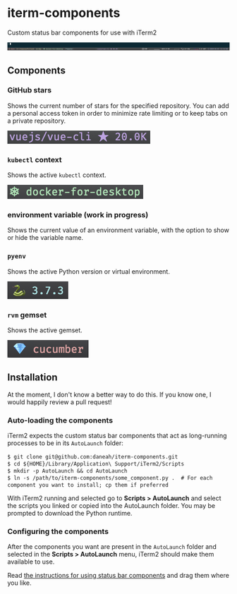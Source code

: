 # iterm-components

Custom status bar components for use with iTerm2

![Built-in components and custom components](screenshots/example-setup.png)

## Components

### GitHub stars

Shows the current number of stars for the specified repository. You can add a personal access token in order to minimize rate limiting or to keep tabs on a private repository.

![GitHub stars component](screenshots/github-stars.png)

### `kubectl` context

Shows the active `kubectl` context.

![kubectl context component](screenshots/kubectl-context.png)

### environment variable (work in progress)

Shows the current value of an environment variable, with the option to show or hide the variable name.

### `pyenv`

Shows the active Python version or virtual environment.

![pyenv component](screenshots/pyenv.png)

### `rvm` gemset

Shows the active gemset.

![rvm gemset component](screenshots/rvm-gemset.png)


## Installation

At the moment, I don't know a better way to do this.
If you know one, I would happily review a pull request!

### Auto-loading the components

iTerm2 expects the custom status bar components that act as long-running processes to be in its `AutoLaunch` folder:

```shell
$ git clone git@github.com:daneah/iterm-components.git
$ cd ${HOME}/Library/Application\ Support/iTerm2/Scripts
$ mkdir -p AutoLaunch && cd AutoLaunch
$ ln -s /path/to/iterm-components/some_component.py .  # For each component you want to install; cp them if preferred
```

With iTerm2 running and selected go to **Scripts > AutoLaunch** and select the scripts you linked or copied into the AutoLaunch folder. You may be prompted to download the Python runtime.

### Configuring the components

After the components you want are present in the `AutoLaunch` folder and selected in the **Scripts > AutoLaunch** menu, iTerm2 should make them available to use.

Read [the instructions for using status bar components](https://www.iterm2.com/3.3/documentation-status-bar.html) and drag them where you like.
